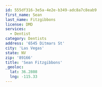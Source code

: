 ```yaml
---
id: 555df316-3e5a-4e2e-b349-adc8a7c8eab9
first_name: Sean
last_name: Fitzgibbons
license: DMD
services:
  - Dentist
category: Dentists
address: '6545 Ditmars St'
city: 'Las Vegas'
state: NV
zip: '89166'
title: 'Sean Fitzgibbons'
_geoloc:
  lat: 36.2808
  lng: -115.33
---
```

